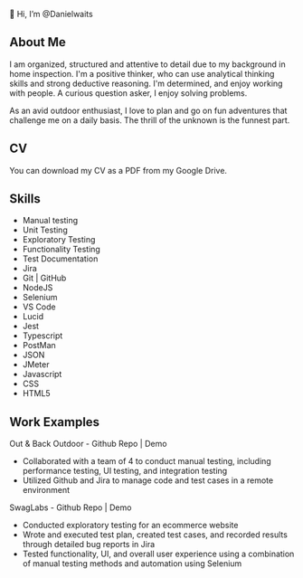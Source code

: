 👋 Hi, I’m @Danielwaits



## About Me
I am organized, structured and attentive to detail due to my background in home inspection. I'm a positive thinker, who can use analytical thinking skills and strong deductive reasoning. I'm determined, and enjoy working with people. A curious question asker, I enjoy solving problems.

As an avid outdoor enthusiast, I love to plan and go on fun adventures that challenge me on a daily basis. The thrill of the unknown is the funnest part.


## CV
You can download my CV as a PDF from my Google Drive.

## Skills
- Manual testing
- Unit Testing
- Exploratory Testing
- Functionality Testing
- Test Documentation
- Jira
- Git | GitHub
- NodeJS
- Selenium
- VS Code
- Lucid
- Jest
- Typescript
- PostMan
- JSON
- JMeter
- Javascript
- CSS
- HTML5


## Work Examples

Out & Back Outdoor - Github Repo | Demo
- Collaborated with a team of 4 to conduct manual testing, including performance testing, UI testing, and integration testing
- Utilized Github and Jira to manage code and test cases in a remote environment
  
SwagLabs  - Github Repo | Demo
- Conducted exploratory testing for an ecommerce website
- Wrote and executed test plan, created test cases, and recorded results through detailed bug reports in Jira
- Tested functionality, UI, and overall user experience using a combination of manual testing methods and automation using Selenium

